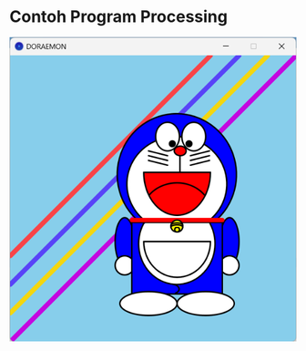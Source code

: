 # Contoh Program Processing

![output.png](https://github.com/adipramanadev/CONTOH_PROGRAM_PROCESSING/blob/main/DORAEMON/output.png)
